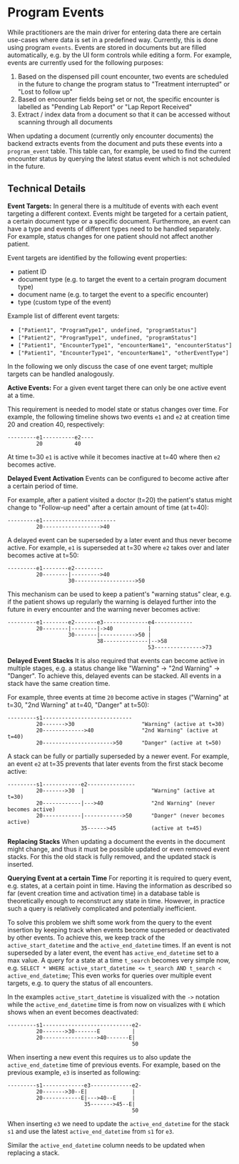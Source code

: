 # Program Events

While practitioners are the main driver for entering data there are certain use-cases where data is set in a predefined way.
Currently, this is done using program `events`.
Events are stored in documents but are filled automatically, e.g. by the UI form controls while editing a form.
For example, events are currently used for the following purposes:

1. Based on the dispensed pill count encounter, two events are scheduled in the future to change the program status to "Treatment interrupted" or "Lost to follow up"
2. Based on encounter fields being set or not, the specific encounter is labelled as "Pending Lab Report" or "Lap Report Received"
3. Extract / index data from a document so that it can be accessed without scanning through all documents

When updating a document (currently only encounter documents) the backend extracts events from the document and puts these events into a `program_event` table.
This table can, for example, be used to find the current encounter status by querying the latest status event which is not scheduled in the future.

## Technical Details

**Event Targets:**
In general there is a multitude of events with each event targeting a different context.
Events might be targeted for a certain patient, a certain document type or a specific document.
Furthermore, an event can have a type and events of different types need to be handled separately.
For example, status changes for one patient should not affect another patient.

Event targets are identified by the following event properties:

- patient ID
- document type (e.g. to target the event to a certain program document type)
- document name (e.g. to target the event to a specific encounter)
- type (custom type of the event)

Example list of different event targets:

- `["Patient1", "ProgramType1", undefined, "programStatus"]`
- `["Patient2", "ProgramType1", undefined, "programStatus"]`
- `["Patient1", "EncounterType1", "encounterName1", "encounterStatus"]`
- `["Patient1", "EncounterType1", "encounterName1", "otherEventType"]`

In the following we only discuss the case of one event target; multiple targets can be handled analogously.

**Active Events:**
For a given event target there can only be one active event at a time.

This requirement is needed to model state or status changes over time.
For example, the following timeline shows two events `e1` and `e2` at creation time 20 and creation 40, respectively:

```
---------e1----------e2----
         20          40
```

At time t=30 `e1` is active while it becomes inactive at t=40 where then `e2` becomes active.

**Delayed Event Activation**
Events can be configured to become active after a certain period of time.

For example, after a patient visited a doctor (t=20) the patient's status might change to "Follow-up need" after a certain amount of time (at t=40):

```
---------e1-----------------------
         20------------------>40
```

A delayed event can be superseded by a later event and thus never become active.
For example, `e1` is superseded at t=30 where `e2` takes over and later becomes active at t=50:

```
---------e1--------e2---------
         20--------|--------->40
                   30------------------->50
```

This mechanism can be used to keep a patient's "warning status" clear, e.g. if the patient shows up regularly the warning is delayed further into the future in every encounter and the warning never becomes active:

```
---------e1--------e2-------e3--------------e4------------
         20--------|--------|->40           |
                   30-------|----------->50 |
                            38--------------|-->58
                                            53--------------->73
```

**Delayed Event Stacks**
It is also required that events can become active in multiple stages, e.g. a status change like "Warning" -> "2nd Warning" -> "Danger".
To achieve this, delayed events can be stacked.
All events in a stack have the same creation time.

For example, three events at time `20` become active in stages ("Warning" at t=30, "2nd Warning" at t=40, "Danger" at t=50):

```
---------s1----------------------------
         20------->30                     "Warning" (active at t=30)
         20------------->40               "2nd Warning" (active at t=40)
         20---------------------->50      "Danger" (active at t=50)
```

A stack can be fully or partially superseded by a newer event.
For example, an event `e2` at t=35 prevents that later events from the first stack become active:

```
---------s1------------e2---------------
         20------->30  |                     "Warning" (active at t=30)
         20------------|--->40               "2nd Warning" (never becomes active)
         20------------|------------>50      "Danger" (never becomes active)
                       35------>45           (active at t=45)
```

**Replacing Stacks**
When updating a document the events in the document might change, and thus it must be possible updated or even removed event stacks.
For this the old stack is fully removed, and the updated stack is inserted.

**Querying Event at a certain Time**
For reporting it is required to query event, e.g. states, at a certain point in time.
Having the information as described so far (event creation time and activation time) in a database table is theoretically enough to reconstruct any state in time.
However, in practice such a query is relatively complicated and potentially inefficient.

To solve this problem we shift some work from the query to the event insertion by keeping track when events become superseded or deactivated by other events.
To achieve this, we keep track of the `active_start_datetime` and the `active_end_datetime` times.
If an event is not superseded by a later event, the event has `active_end_datetime` set to a max value.
A query for a state at a time `t_search` becomes very simple now, e.g. `SELECT * WHERE active_start_datetime <= t_search AND t_search < active_end_datetime`;
This even works for queries over multiple event targets, e.g. to query the status of all encounters.

In the examples `active_start_datetime` is visualized with the `->` notation while the `active_end_datetime` time is from now on visualizes with `E` which shows when an event becomes deactivated:

```
---------s1----------------------------e2-
         20------->30-------E          |
         20----------------->40-------E|
                                       50
```

When inserting a new event this requires us to also update the `active_end_datetime` time of previous events.
For example, based on the previous example, `e3` is inserted as following:

```
---------s1-------------e3-------------e2-
         20------->30--E|              |
         20------------E|--->40--E     |
                        35------->45--E|
                                       50
```

When inserting `e3` we need to update the `active_end_datetime` for the stack `s1` and use the latest `active_end_datetime` from `s1` for `e3`.

Similar the `active_end_datetime` column needs to be updated when replacing a stack.

